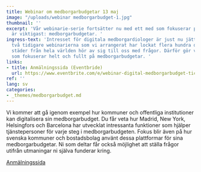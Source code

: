 ```yaml
---
title: Webinar om medborgarbudgetar 13 maj
image: "/uploads/webinar medborgarbudget-1.jpg"
thumbnail: ''
excerpt: 'Vår webinarie-serie fortsätter nu med ett med som fokuserar på det vi tycker
  är viktigast: medborgarbudgetar. '
ingress-text: 'Intresset för digitala medborgardiologer är just nu jättestort. De
  två tidigare webinarierna som vi arrangerat har lockat flera hundra deltagare och
  städer från hela världen hör av sig till oss med frågor. Därför gör vi ett webinar
  som fokuserar helt och fullt på medborgarbudgetar. '
links:
- title: Anmälningssida (Eventbride)
  url: https://www.eventbrite.com/e/webinar-digital-medborgarbudget-tickets-103318173438
ref: ''
lang: sv
categories:
- _themes/medborgarbudget.md
---
```

Vi kommer att gå igenom exempel  hur kommuner och offentliga institutioner kan digitalisera sin medborgarbudget. Du får veta hur Madrid, New York, Helsingfors och Barcelona har utvecklat intressanta funktioner som hjälper tjänstepersoner för varje steg i medborgarbudgeten. Fokus blir även på hur svenska kommuner och bostadsbolag använt dessa plattformar för sina medborgarbudgetar. Ni som deltar får också möjlighet att ställa frågor utifrån utmaningar ni själva funderar kring.

[Anmälningssida](https://www.eventbrite.com/e/webinar-digital-medborgarbudget-tickets-103318173438 "Anmälningssida")
